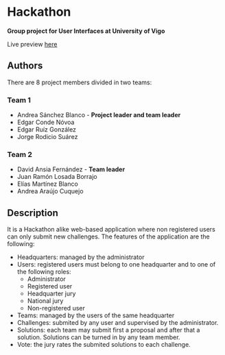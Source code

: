 # Hackathon
**Group project for User Interfaces at University of Vigo**

Live preview [here](https://asblanco.000webhostapp.com/ET1v2/vistas/login.php?lang=eng)

## Authors
There are 8 project members divided in two teams:
### Team 1
* Andrea Sánchez Blanco - **Project leader and team leader**
* Edgar Conde Nóvoa
* Edgar Ruíz González
* Jorge Rodicio Suárez

### Team 2
* David Ansia Fernández - **Team leader**
* Juan Ramón Losada Borrajo
* Elías Martínez Blanco
* Andrea Araújo Cuquejo

## Description
It is a Hackathon alike web-based application where non registered users can only submit new challenges.
The features of the application are the following:
* Headquarters: managed by the administrator
* Users: registered users must belong to one headquarter and to one of the following roles:
  * Administrator
  * Registered user
  * Headquarter jury
  * National jury
  * Non-registered user
* Teams: managed by the users of the same headquarter
* Challenges: submited by any user and supervised by the administrator.
* Solutions: each team may submit first a proposal and after that a solution. Solutions can be turned in by any team member.
* Vote: the jury rates the submited solutions to each challenge.
